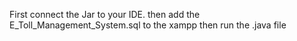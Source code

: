 First connect the Jar to your IDE.
then add the E_Toll_Management_System.sql to the xampp
then run the .java file
